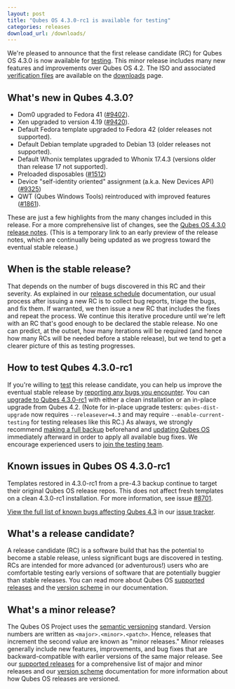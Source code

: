 ```yaml
---
layout: post
title: "Qubes OS 4.3.0-rc1 is available for testing"
categories: releases
download_url: /downloads/
---
```


We're pleased to announce that the first release candidate (RC) for Qubes OS 4.3.0 is now available for [testing](/doc/testing/). This minor release includes many new features and improvements over Qubes OS 4.2. The ISO and associated [verification files](/security/verifying-signatures/) are available on the [downloads](/downloads/) page.

## What's new in Qubes 4.3.0?

- Dom0 upgraded to Fedora 41 ([#9402](https://github.com/QubesOS/qubes-issues/issues/9402)).
- Xen upgraded to version 4.19 ([#9420](https://github.com/QubesOS/qubes-issues/issues/9420)).
- Default Fedora template upgraded to Fedora 42 (older releases not supported).
- Default Debian template upgraded to Debian 13 (older releases not supported).
- Default Whonix templates upgraded to Whonix 17.4.3 (versions older than release 17 not supported).
- Preloaded disposables ([#1512](https://github.com/QubesOS/qubes-issues/issues/1512))
- Device "self-identity oriented" assignment (a.k.a. New Devices API) ([#9325](https://github.com/QubesOS/qubes-issues/issues/9325))
- QWT (Qubes Windows Tools) reintroduced with improved features ([#1861](https://github.com/QubesOS/qubes-issues/issues/1861)).

These are just a few highlights from the many changes included in this release. For a more comprehensive list of changes, see the [Qubes OS 4.3.0 release notes](https://qubes-doc--1504.org.readthedocs.build/en/1504/developer/releases/4_3/release-notes.html). (This is a temporary link to an early preview of the release notes, which are continually being updated as we progress toward the eventual stable release.)

## When is the stable release?

That depends on the number of bugs discovered in this RC and their severity. As explained in our [release schedule](/doc/version-scheme/#release-schedule) documentation, our usual process after issuing a new RC is to collect bug reports, triage the bugs, and fix them. If warranted, we then issue a new RC that includes the fixes and repeat the process. We continue this iterative procedure until we're left with an RC that's good enough to be declared the stable release. No one can predict, at the outset, how many iterations will be required (and hence how many RCs will be needed before a stable release), but we tend to get a clearer picture of this as testing progresses.

## How to test Qubes 4.3.0-rc1

If you're willing to [test](/doc/testing/) this release candidate, you can help us improve the eventual stable release by [reporting any bugs you encounter](/doc/issue-tracking/). You can [upgrade to Qubes 4.3.0-rc1](https://qubes-doc--1504.org.readthedocs.build/en/1504/user/downloading-installing-upgrading/upgrade/4_3.html) with either a clean installation or an in-place upgrade from Qubes 4.2. (Note for in-place upgrade testers: `qubes-dist-upgrade` now requires `--releasever=4.3` and may require `--enable-current-testing` for testing releases like this RC.) As always, we strongly recommend [making a full backup](/doc/how-to-back-up-restore-and-migrate/) beforehand and [updating Qubes OS](/doc/how-to-update/) immediately afterward in order to apply all available bug fixes. We encourage experienced users to [join the testing team](https://forum.qubes-os.org/t/joining-the-testing-team/5190). 

## Known issues in Qubes OS 4.3.0-rc1

Templates restored in 4.3.0-rc1 from a pre-4.3 backup continue to target their original Qubes OS release repos. This does not affect fresh templates on a clean 4.3.0-rc1 installation. For more information, see issue [#8701](https://github.com/QubesOS/qubes-issues/issues/8701).

[View the full list of known bugs affecting Qubes 4.3](https://github.com/QubesOS/qubes-issues/issues?q=is%3Aissue%20type%3ABug%20label%3Aaffects-4.3%20-label%3A%22R%3A%20cannot%20reproduce%22%20-label%3A%22R%3A%20declined%22%20-label%3A%22R%3A%20duplicate%22%20-label%3A%22R%3A%20not%20applicable%22%20-label%3A%22R%3A%20self-closed%22%20-label%3A%22R%3A%20upstream%20issue%22) in our [issue tracker](/doc/issue-tracking/).

## What's a release candidate?

A release candidate (RC) is a software build that has the potential to become a stable release, unless significant bugs are discovered in testing. RCs are intended for more advanced (or adventurous!) users who are comfortable testing early versions of software that are potentially buggier than stable releases. You can read more about Qubes OS [supported releases](/doc/supported-releases/) and the [version scheme](/doc/version-scheme/) in our documentation.

## What's a minor release?

The Qubes OS Project uses the [semantic versioning](https://semver.org/) standard. Version numbers are written as `<major>.<minor>.<patch>`. Hence, releases that increment the second value are known as "minor releases." Minor releases generally include new features, improvements, and bug fixes that are backward-compatible with earlier versions of the same major release. See our [supported releases](/doc/supported-releases/) for a comprehensive list of major and minor releases and our [version scheme](/doc/version-scheme/) documentation for more information about how Qubes OS releases are versioned.
